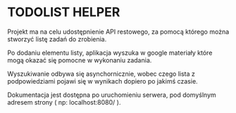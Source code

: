 # TODOLIST HELPER

Projekt ma na celu udostępnienie API restowego, za pomocą którego można stworzyć listę zadań do zrobienia.

Po dodaniu elementu listy, aplikacja wyszuka w google materiały które mogą okazać się pomocne w wykonaniu zadania.

Wyszukiwanie odbywa się asynchornicznie, wobec czego lista z podpowiedziami pojawi się w wynikach dopiero po jakimś czasie.

Dokumentacja jest dostępna po uruchomieniu serwera, pod domyślnym adresem strony ( np: localhost:8080/ ).